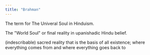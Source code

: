 ```yaml
---
title: "Brahman"
---
```

The term for The Univeral Soul in Hinduism.

The &quot;World Soul&quot; or final reality in upanishadic Hindu belief.

(indescribable) sacred reality that is the basis of all existence; where everything comes from and where everything goes back to


